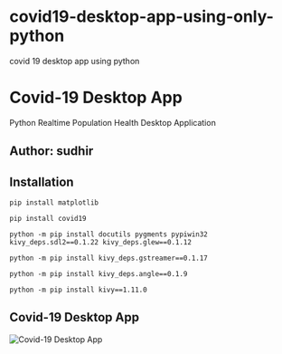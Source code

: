 # covid19-desktop-app-using-only-python
covid 19 desktop app using python
# Covid-19 Desktop App
Python Realtime Population Health Desktop Application

## Author: sudhir

## Installation

```
pip install matplotlib
```

```
pip install covid19 
```

```
python -m pip install docutils pygments pypiwin32 kivy_deps.sdl2==0.1.22 kivy_deps.glew==0.1.12
```
```
python -m pip install kivy_deps.gstreamer==0.1.17
```
```
python -m pip install kivy_deps.angle==0.1.9
```
```
python -m pip install kivy==1.11.0
```

## Covid-19 Desktop App
![Covid-19 Desktop App](image/Covid-19%20Desktop%20App.jpg)


